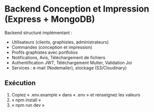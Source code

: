 # Backend Conception et Impression (Express + MongoDB)

Backend structuré implémentant :
- Utilisateurs (clients, graphistes, administrateurs)
- Commandes (conception et impression)
- Profils graphistes avec portfolios
- Notifications, Avis, Téléchargement de fichiers
- Authentification JWT, Téléchargement Multer, Validation Joi
- Services : e-mail (Nodemailer), stockage (S3/Cloudinary)

## Exécution
1. Copiez « .env.example » dans « .env » et renseignez les valeurs
2. « npm install »
3. « npm run dev »